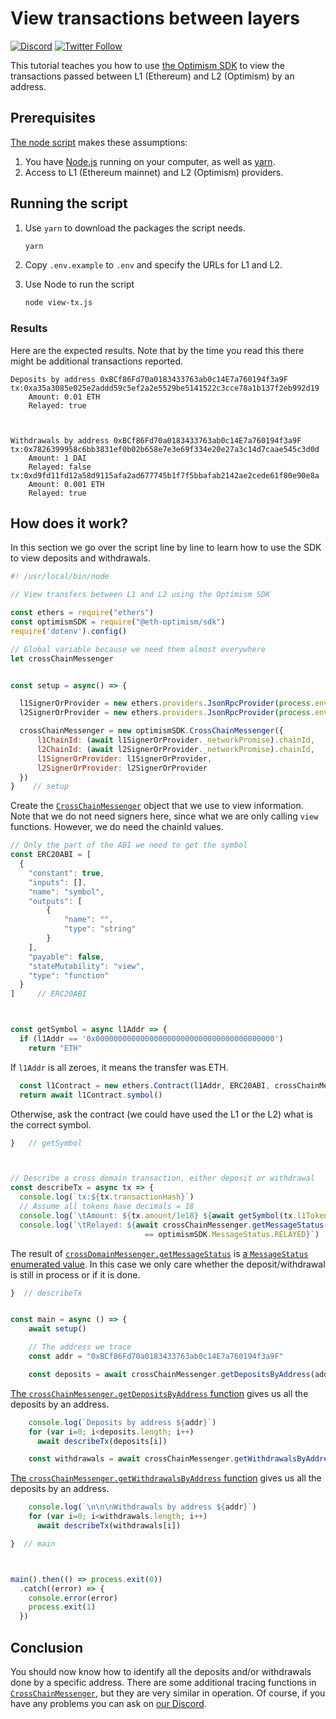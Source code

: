 # View transactions between layers

[![Discord](https://img.shields.io/discord/667044843901681675.svg?color=768AD4&label=discord&logo=https%3A%2F%2Fdiscordapp.com%2Fassets%2F8c9701b98ad4372b58f13fd9f65f966e.svg)](https://discord-gateway.optimism.io)
[![Twitter Follow](https://img.shields.io/twitter/follow/optimismFND.svg?label=optimismFND&style=social)](https://twitter.com/optimismFND)


This tutorial teaches you how to use [the Optimism SDK](https://sdk.optimism.io/) to view the transactions passed between L1 (Ethereum) and L2 (Optimism) by an address.




## Prerequisites

[The node script](./index.js) makes these assumptions:

1. You have [Node.js](https://nodejs.org/en/) running on your computer, as well as [yarn](https://classic.yarnpkg.com/lang/en/).
1. Access to L1 (Ethereum mainnet) and L2 (Optimism) providers.


## Running the script

1. Use `yarn` to download the packages the script needs.

   ```sh
   yarn
   ```

1. Copy `.env.example` to `.env` and specify the URLs for L1 and L2.

1. Use Node to run the script

   ```sh
   node view-tx.js
   ```

### Results

Here are the expected results. 
Note that by the time you read this there might be additional transactions reported.

```
Deposits by address 0xBCf86Fd70a0183433763ab0c14E7a760194f3a9F
tx:0xa35a3085e025e2addd59c5ef2a2e5529be5141522c3cce78a1b137f2eb992d19
	Amount: 0.01 ETH
	Relayed: true



Withdrawals by address 0xBCf86Fd70a0183433763ab0c14E7a760194f3a9F
tx:0x7826399958c6bb3831ef0b02b658e7e3e69f334e20e27a3c14d7caae545c3d0d
	Amount: 1 DAI
	Relayed: false
tx:0xd9fd11fd12a58d9115afa2ad677745b1f7f5bbafab2142ae2cede61f80e90e8a
	Amount: 0.001 ETH
	Relayed: true
```

## How does it work?

In this section we go over the script line by line to learn how to use the SDK to view deposits and withdrawals.

```js
#! /usr/local/bin/node

// View transfers between L1 and L2 using the Optimism SDK

const ethers = require("ethers")
const optimismSDK = require("@eth-optimism/sdk")
require('dotenv').config()

// Global variable because we need them almost everywhere
let crossChainMessenger


const setup = async() => {

  l1SignerOrProvider = new ethers.providers.JsonRpcProvider(process.env.L1URL)
  l2SignerOrProvider = new ethers.providers.JsonRpcProvider(process.env.L2URL)

  crossChainMessenger = new optimismSDK.CrossChainMessenger({
      l1ChainId: (await l1SignerOrProvider._networkPromise).chainId,
      l2ChainId: (await l2SignerOrProvider._networkPromise).chainId,      
      l1SignerOrProvider: l1SignerOrProvider,
      l2SignerOrProvider: l2SignerOrProvider
  })
}    // setup
```

Create the [`CrossChainMessenger`](https://sdk.optimism.io/classes/crosschainmessenger) object that we use to view information.
Note that we do not need signers here, since what we are only calling `view` functions.
However, we do need the chainId values.


```js
// Only the part of the ABI we need to get the symbol
const ERC20ABI = [
  {
    "constant": true,
    "inputs": [],
    "name": "symbol",
    "outputs": [
        {
            "name": "",
            "type": "string"
        }
    ],
    "payable": false,
    "stateMutability": "view",
    "type": "function"
  }
]     // ERC20ABI



const getSymbol = async l1Addr => {
  if (l1Addr == '0x0000000000000000000000000000000000000000')
    return "ETH"
```

If `l1Addr` is all zeroes, it means the transfer was ETH.

```js
  const l1Contract = new ethers.Contract(l1Addr, ERC20ABI, crossChainMessenger.l1SignerOrProvider)
  return await l1Contract.symbol()  
```

Otherwise, ask the contract (we could have used the L1 or the L2) what is the correct symbol.

```js
}   // getSymbol



// Describe a cross domain transaction, either deposit or withdrawal
const describeTx = async tx => {
  console.log(`tx:${tx.transactionHash}`)
  // Assume all tokens have decimals = 18
  console.log(`\tAmount: ${tx.amount/1e18} ${await getSymbol(tx.l1Token)}`)
  console.log(`\tRelayed: ${await crossChainMessenger.getMessageStatus(tx.transactionHash)  
                              == optimismSDK.MessageStatus.RELAYED}`)
```

The result of [`crossDomainMessenger.getMessageStatus`](https://sdk.optimism.io/classes/crosschainmessenger#getMessageStatus) is [a `MessageStatus` enumerated value](https://sdk.optimism.io/enums/messagestatus).
In this case we only care whether the deposit/withdrawal is still in process or if it is done.

```js
}  // describeTx


const main = async () => {    
    await setup()

    // The address we trace
    const addr = "0xBCf86Fd70a0183433763ab0c14E7a760194f3a9F"

    const deposits = await crossChainMessenger.getDepositsByAddress(addr)
```

[The `crossChainMessenger.getDepositsByAddress` function](https://sdk.optimism.io/classes/crosschainmessenger#getDepositsByAddress) gives us all the deposits by an address.

```js
    console.log(`Deposits by address ${addr}`)
    for (var i=0; i<deposits.length; i++)
      await describeTx(deposits[i])

    const withdrawals = await crossChainMessenger.getWithdrawalsByAddress(addr)
```

[The `crossChainMessenger.getWithdrawalsByAddress` function](https://sdk.optimism.io/classes/crosschainmessenger#getWithdrawalsByAddress) gives us all the deposits by an address.

```js
    console.log(`\n\n\nWithdrawals by address ${addr}`)
    for (var i=0; i<withdrawals.length; i++)
      await describeTx(withdrawals[i])

}  // main



main().then(() => process.exit(0))
  .catch((error) => {
    console.error(error)
    process.exit(1)
  })
```


## Conclusion

You should now know how to identify all the deposits and/or withdrawals done by a specific address.
There are some additional tracing functions in [`CrossChainMessenger`](https://sdk.optimism.io/classes/crosschainmessenger), but they are very similar in operation.
Of course, if you have any problems you can ask on [our Discord](https://discord-gateway.optimism.io/).
